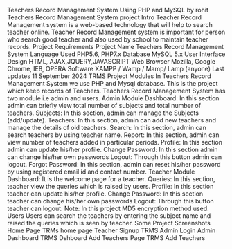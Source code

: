 Teachers Record Management System Using PHP and MySQL
by rohit
Teachers Record Management System project Intro
Teacher Record Management system is a web-based technology that will help to search teacher online. Teacher Record Management system is important for person who search good teacher and also used by school to maintain teacher records.
Project Requirements
Project Name    Teachers Record Management System
Language Used    PHP5.6, PHP7.x
Database    MySQL 5.x
User Interface Design    HTML, AJAX,JQUERY,JAVASCRIPT
Web Browser    Mozilla, Google Chrome, IE8, OPERA
Software    XAMPP / Wamp / Mamp/ Lamp (anyone)
Last updates    11 September 2024
TRMS Project Modules
In Teachers Record Management System we use PHP and Mysql database. This is the project which keep records of Teachers. Teachers Record Management System has two module i.e admin and users.
Admin Module
Dashboard: In this section admin can briefly view total number of subjects and total number of teachers.
Subjects: In this section, admin can manage the Subjects (add/update).
Teachers: In this section, admin can add new teachers and manage the details of old teachers.
Search: In this section, admin can search teachers by using teacher name.
Report: In this section, admin can view number of teachers added  in particular periods.
Profile: In this section admin can update his/her profile.
Change Password: In this section admin can change his/her own passwords
Logout: Through this button admin can logout.
Forgot Password: In this section, admin can reset his/her password by using registered email id and contact number.
Teacher Module
Dashboard: It is the welcome page for a teacher.
Queries: In this section, teacher view the queries which is raised by users.
Profile: In this section teacher can update his/her profile.
Change Password: In this section teacher can change his/her own passwords
Logout: Through this button teacher can logout.
 Note:  In this project MD5 encryption method used.
Users
Users can search the teachers by entering the subject name and raised the queries which is seen by teacher.
Some Project Screenshots
Home Page
TRMs home page
Teacher Signup
TRMS Admin Login
Admin Dashboard
TRMS Dshboard
Add Teachers Page
TRMS Add Teachers
